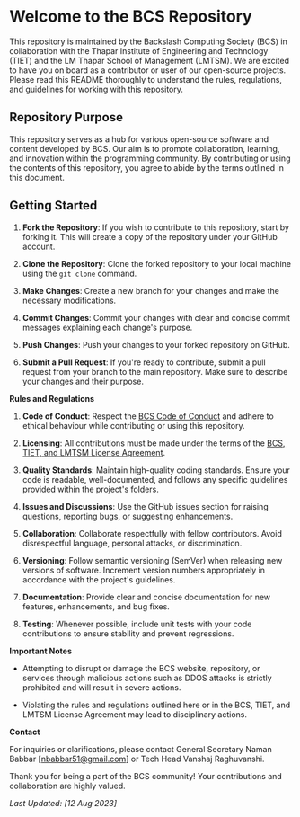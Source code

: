 # **Welcome to the BCS Repository**

This repository is maintained by the Backslash Computing Society (BCS) in collaboration with the Thapar Institute of Engineering and Technology (TIET) and the LM Thapar School of Management (LMTSM). We are excited to have you on board as a contributor or user of our open-source projects. Please read this README thoroughly to understand the rules, regulations, and guidelines for working with this repository.

## **Repository Purpose**

This repository serves as a hub for various open-source software and content developed by BCS. Our aim is to promote collaboration, learning, and innovation within the programming community. By contributing or using the contents of this repository, you agree to abide by the terms outlined in this document.

## **Getting Started**

1. **Fork the Repository**: If you wish to contribute to this repository, start by forking it. This will create a copy of the repository under your GitHub account.

2. **Clone the Repository**: Clone the forked repository to your local machine using the `git clone` command.

3. **Make Changes**: Create a new branch for your changes and make the necessary modifications.

4. **Commit Changes**: Commit your changes with clear and concise commit messages explaining each change's purpose.

5. **Push Changes**: Push your changes to your forked repository on GitHub.

6. **Submit a Pull Request**: If you're ready to contribute, submit a pull request from your branch to the main repository. Make sure to describe your changes and their purpose.

**Rules and Regulations**

1. **Code of Conduct**: Respect the [BCS Code of Conduct](code_of_conduct.md) and adhere to ethical behaviour while contributing or using this repository.

2. **Licensing**: All contributions must be made under the terms of the [BCS, TIET, and LMTSM License Agreement](LICENSE.md).

3. **Quality Standards**: Maintain high-quality coding standards. Ensure your code is readable, well-documented, and follows any specific guidelines provided within the project's folders.

4. **Issues and Discussions**: Use the GitHub issues section for raising questions, reporting bugs, or suggesting enhancements.

5. **Collaboration**: Collaborate respectfully with fellow contributors. Avoid disrespectful language, personal attacks, or discrimination.

6. **Versioning**: Follow semantic versioning (SemVer) when releasing new versions of software. Increment version numbers appropriately in accordance with the project's guidelines.

7. **Documentation**: Provide clear and concise documentation for new features, enhancements, and bug fixes.

8. **Testing**: Whenever possible, include unit tests with your code contributions to ensure stability and prevent regressions.

**Important Notes**

- Attempting to disrupt or damage the BCS website, repository, or services through malicious actions such as DDOS attacks is strictly prohibited and will result in severe actions.

- Violating the rules and regulations outlined here or in the BCS, TIET, and LMTSM License Agreement may lead to disciplinary actions.

**Contact**

For inquiries or clarifications, please contact General Secretary Naman Babbar [nbabbar51@gmail.com] or Tech Head Vanshaj Raghuvanshi.

Thank you for being a part of the BCS community! Your contributions and collaboration are highly valued.

*Last Updated: [12 Aug 2023]*
